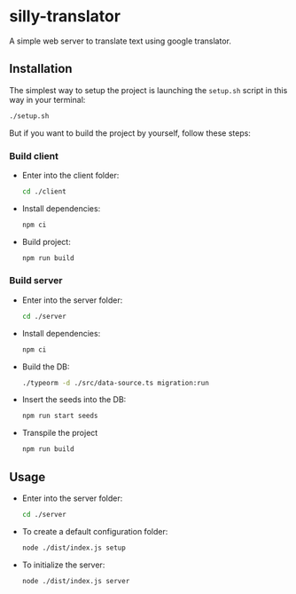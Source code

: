 # silly-translator

A simple web server to translate text using google translator.

## Installation

The simplest way to setup the project is launching the `setup.sh` script in this way in your terminal:
```sh
./setup.sh
```

But if you want to build the project by yourself, follow these steps:

### Build client
- Enter into the client folder:
  ```sh
  cd ./client
  ```

- Install dependencies:
  ```sh
  npm ci
  ```

- Build project:
  ```sh
  npm run build
  ```

### Build server
- Enter into the server folder:
  ```sh
  cd ./server
  ```

- Install dependencies:
  ```sh
  npm ci
  ```

- Build the DB:
  ```sh
  ./typeorm -d ./src/data-source.ts migration:run
  ```

- Insert the seeds into the DB:
  ```sh
  npm run start seeds
  ```

- Transpile the project
  ```sh
  npm run build
  ```

## Usage
- Enter into the server folder:
  ```sh
  cd ./server
  ```

- To create a default configuration folder:
  ```sh
  node ./dist/index.js setup
  ```

- To initialize the server:
  ```sh
  node ./dist/index.js server
  ```


